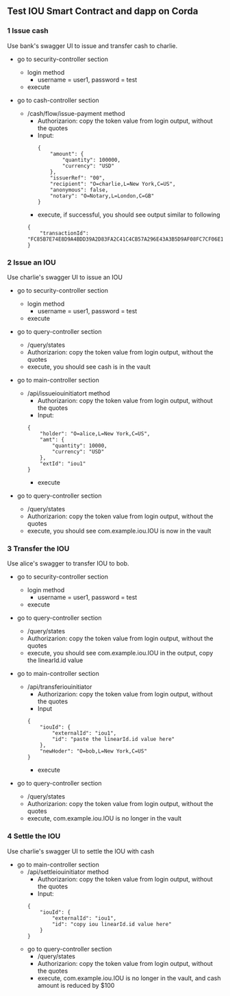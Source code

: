 ## Test IOU Smart Contract and dapp on Corda

### 1 Issue cash

Use bank's swagger UI to issue and transfer cash to charlie. 

* go to security-controller section
    * login method
        * username = user1, password = test
    * execute

* go to cash-controller section
    * /cash/flow/issue-payment method
        * Authorizarion: copy the token value from login output, without the quotes
        * Input:
            ```
            {
                "amount": {
                    "quantity": 100000,
                    "currency": "USD"
                },
                "issuerRef": "00",
                "recipient": "O=charlie,L=New York,C=US",
                "anonymous": false,
                "notary": "O=Notary,L=London,C=GB"
            }  
            ```      
        * execute, if successful, you should see output similar to following
        ```
        {
            "transactionId": "FC85B7E74E8D9A4BDD39A2D83FA2C41C4CB57A296E43A3B5D9AF08FC7CF06E1B"
        }  
        ```

### 2 Issue an IOU

Use charlie's swagger UI to issue an IOU
* go to security-controller section
    * login method
        * username = user1, password = test
    * execute

* go to query-controller section
    * /query/states
    * Authorizarion: copy the token value from login output, without the quotes
    * execute, you should see cash is in the vault

* go to main-controller section
    * /api/issueiouinitiatort method
        * Authorizarion: copy the token value from login output, without the quotes
        * Input:
        ```
        {
            "holder": "O=alice,L=New York,C=US",
            "amt": {
                "quantity": 10000,
                "currency": "USD"
            },
            "extId": "iou1"
        }
        ```
        * execute

* go to query-controller section
    * /query/states
    * Authorizarion: copy the token value from login output, without the quotes
    * execute, you should see com.example.iou.IOU is now in the vault

### 3 Transfer the IOU

Use alice's swagger to transfer IOU to bob. 

* go to security-controller section
    * login method
        * username = user1, password = test
    * execute

* go to query-controller section
    * /query/states
    * Authorizarion: copy the token value from login output, without the quotes
    * execute, you should see com.example.iou.IOU in the output, copy the linearId.id value

* go to main-controller section
    * /api/transferiouinitiator
        * Authorizarion: copy the token value from login output, without the quotes
        * Input
        ```
        {
            "iouId": {
                "externalId": "iou1",
                "id": "paste the linearId.id value here"
            },
            "newHoder": "O=bob,L=New York,C=US"
        }
        ```
        * execute

* go to query-controller section
    * /query/states
    * Authorizarion: copy the token value from login output, without the quotes
    * execute, com.example.iou.IOU is no longer in the vault

### 4 Settle the IOU

Use charlie's swagger UI to settle the IOU with cash

* go to main-controller section
    * /api/settleiouinitiator method
        * Authorizarion: copy the token value from login output, without the quotes
        * Input:
        ```
        {
            "iouId": {
                "externalId": "iou1",
                "id": "copy iou linearId.id value here"
            }
        }
        ```
    * go to query-controller section
        * /query/states
        * Authorizarion: copy the token value from login output, without the quotes
        * execute, com.example.iou.IOU is no longer in the vault, and cash amount is reduced by $100